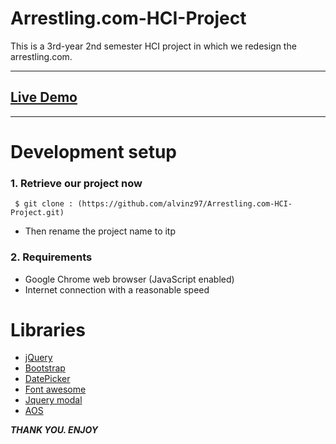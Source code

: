 # Arrestling.com-HCI-Project

This is a 3rd-year 2nd semester HCI project in which we redesign the arrestling.com.

---

 ## [Live Demo](https://demo.rusiruofficial.com/arrestling.com)

---

# Development setup

### 1. Retrieve our project now

```git
 $ git clone : (https://github.com/alvinz97/Arrestling.com-HCI-Project.git)
```

   * Then rename the project name to itp


### 2. Requirements

   * Google Chrome web browser (JavaScript enabled)
   * Internet connection with a reasonable speed 
    
 # Libraries
  * [jQuery](https://jquery.com/)
  * [Bootstrap](https://getbootstrap.com/)
  * [DatePicker](https://jqueryui.com/datepicker/)
  * [Font awesome](https://fontawesome.com/)
  * [Jquery modal](https://www.npmjs.com/package/jquery-modal)
  * [AOS](https://www.npmjs.com/package/aos)


***THANK YOU. ENJOY***
